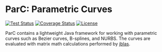 # ParC: Parametric Curves

[![Test Status](https://github.com/klane/parc/workflows/Tests/badge.svg)](https://github.com/klane/parc/actions)
[![Coverage Status](https://img.shields.io/codecov/c/github/klane/parc.svg?label=Coverage&logo=codecov)](https://codecov.io/gh/klane/parc)
[![License](https://img.shields.io/github/license/klane/parc.svg?label=License)](LICENSE)

ParC contains a lightweight Java framework for working with parametric curves such as Bezier curves, B-splines, and
NURBS. The curves are evaluated with matrix math calculations performed by [jblas](http://jblas.org/).
